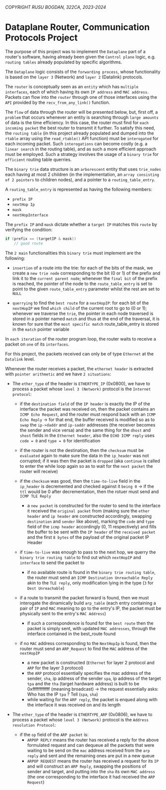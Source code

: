 *COPYRIGHT RUSU BOGDAN, 322CA, 2023-2024*

# Dataplane Router, Communication Protocols Project

The purpose of this project was to implement the `Dataplane` part of a router's software, having already been given the `Control plane` logic, e.g. `routing tables` already populated by specific algorithms.

The `Dataplane` logic consists of the `forwarding process`, whose functionality is based on the `layer 3` (Network) and `layer 2` (Datalink) protocols.

The `router` is conceptually seen as an `entity` which has `multiple interfaces`, each of which having its own `IP address` and `MAC address`. Packets can flow into the `router` through one of those interfaces using the `API` provided by the `recv_from_any_link()` function.

The `flow` of data through the router will be presented below, but, first off, a `problem` that occurs whenever an entity is searching through `large amounts` of data is the time efficiency. In this case, the router must find for `each incoming packet` the best router to transmit it further. To satisfy this need, the `routing table` (in this project already populated and dumped into the `rtable` array using the `read_rtable()` API function) must be `interogated` for each incoming packet. Such `interogations` can become costly (e.g. a `linear search` in the routing table), and as such a more efficient approach must be employed. Such a strategy involves the usage of a `binary trie` for `efficient` routing table querries.

The `binary trie` data structure is an `arborescent` entity that uses `trie_nodes` each having at most 2 children (in the implementation, an `array consisting of 2 pointers` to children nodes), and a pointer to a `routing_table_entry`.

A `routing_table_entry` is represented as having the following members:
* `prefix IP`
* `nextHop Ip`
* `mask`
* `nextHopInterface`

The `prefix IP` and `mask` dictate whether a `target IP` matches this `route` by verifying the condition:
```c
if (prefix == (targetIP & mask))
    // good route
```

The `2 main` functionalities this `binary trie` must implement are the following:
* `insertion` of a route into the trie: for each of the bits of the mask, we create a `new trie node` corresponding to the bit (0 or 1) of the prefix and link it to the `current parent node`; whenever the `final bit` of the prefix is reached, the pointer of the node to the `route_table_entry` is set to point to the given `route_table_entry` parameter whilst the rest are set to `NULL`

* `querrying` to find the `best route` for a `nextHopIP`: for each bit of the `nextHopIP` we find `which child` of the current root to go to (0 or 1); whenever we traverse the `trie`, the pointer in each node traversed is stored in a pointer named `match` and thus at the end of the traversal, it is known for sure that the `most specific match` route_table_entry is stored in the `match` pointer variable


In `each iteration` of the router program loop, the router waits to receive a packet on `one` of its `interfaces`.

For this project, the packets received can only be of type `Ethernet` at the `Datalink` level.

Whenever the router receives a packet, the `ethernet header` is extracted with `pointer arithmetic` and we have `2 situations`:
* The `ether_type` of the header is `ETHERTYPE_IP` (0x0800), we have to process a packet whose `level 3 (Network)` protocol is the `Internet protocol`:
    * if the `destination field` of the `IP header` is exactly the IP of the interface the packet was received on, then the packet contains an `ICMP Echo Request`, and the router must respond back with an `ICMP Echo Reply` -> for that end, the buffer received is modified so as to `swap` the `ip->daddr` and `ip-saddr` addresses (the receiver becomes the sender and vice versa) and the same thing for the `dhost` and `shost` fields in the `Ethernet header`, also the `ECHO ICMP reply` uses `code = 0` and `type = 0` for identification

    * if the router is not the destination, then the `checksum` must be `evaluated`  again to make sure the data in the `ip_header` was not corrupted; if it was then the packet is `dropped` (aka `continue` is called to enter the while loop again so as to wait for the `next packet` the router will receive)

    * if the `checksum` was good, then the `time-to-live` field in the `ip_header` is decremented and checked against it `being 0` -> if the `ttl` would be 0 after decrementation, then the rotuer must send and `ICMP TLE Reply`
        * a `new packet` is constructed for the router to send to the interface it received the `original packet` from (making sure the `ether header` and `ip header` are constructed accordingly, swapping `destination` and `sender` like above), marking the `code` and `type` field of the `icmp header` accordingly (0, 11 respectively) and fills the buffer to be sent with the `IP header` of the `received packet` and the first `8 bytes` of the payload of the original packet IP Header
    * if `time-to-live` was enough to pass to the next hop, we querry the `binary trie routing table` to find out which `nextHopIP` and `interface` to send the packet to
        * if no available route is found in the `binary trie routing table`, the router must send an `ICMP Destination Unreachable Reply` akin to the `TLE reply`, only modification lying in the type (`3` for `Dest Unreachable`)
    * if a route to transmit the packet forward is found, then we must interogate the dinamically build `arp_table` (each entry containing a pair of `IP` and `MAC` meaning to go to the entry's IP, the packet must be physically sent to the entry's `MAC Address`)
        * if such a correspondence is found for the `best route` then the packet is simply sent, with updated `MAC addresses`, through the interface contained in the best_route found
    * if no `MAC` address corresponding to the `NextHopIp` is found, then the router must send an `ARP_Request` to find the `MAC` address of the `nextHopIP`
        * a new packet is constructed (`Ethernet` for layer 2 protocol and `ARP` for the layer 3 protocol)
        * the `ARP` protocol essentially specifies the mac address of the sender, `sha`, ip address of the sender `spa`, ip address of the target `tpa` and the `tha` (target hardware address) is built to be 0xffffffffffff (meaning broadcast) -> the request essentially asks: Who has the IP `tpa` ? Tell (`spa`, `sha`)
        * while waiting for the `ARP reply`, the packet is enqued along with the interface it was received on and its length
    
* The `ether_type` of the header is `ETHERTYPE_ARP` (0x0806), we have to process a packet whose `level 3 (Network)` protocol is the `Address resolution Protocol`:
    * if the `op` field of the `ARP packet` is:
        * `ARPOP REPLY` means the router has received a reply for the above formulated request and can dequeue all the packets that were waiting to be send on the `mac` address received from the `arp reply` and sent and the remaining ones are put in a new queue
        * `ARPOP REQUEST` means the router has received a request for its `IP` and will construct an `ARP Reply`, swapping the positions of sender and target, and putting into the `sha` its own `MAC address` (the one corresponding to the interface it had received the `ARP Request`)